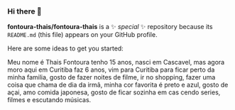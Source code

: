### Hi there 👋

**fontoura-thais/fontoura-thais** is a ✨ _special_ ✨ repository because its `README.md` (this file) appears on your GitHub profile.

Here are some ideas to get you started:

Meu nome é Thais Fontoura tenho 15 anos, nasci em Cascavel, mas agora moro aqui em Curitiba faz 6 anos, vim para Curitiba para ficar perto da minha familia, gosto de fazer noites de filme, ir no shopping, fazer uma coisa que chama de dia da irmã, minha cor favorita é preto e azul, gosto de açai, amo comida japonesa, gosto de ficar sozinha em cas cendo series, filmes e escutando músicas.

